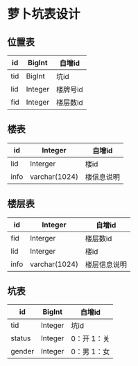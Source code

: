 # 萝卜坑表设计

## 位置表
| id | BigInt | 自增id |
| --- | --- | --- |
| tid | BigInt | 坑id |
| lid | Integer | 楼牌号id |
| fid | Integer | 楼层数id |

## 楼表
| id | Integer | 自增id |
| --- | --- | --- |
| lid | Interger | 楼id |
| info | varchar(1024) | 楼信息说明 |

## 楼层表 
| id | Integer | 自增id |
| --- | --- | --- |
| fid | Interger | 楼层数id |
| lid | Interger | 楼id |
| info | varchar(1024) | 楼层信息说明 |

## 坑表
| id | BigInt |自增id |
| --- | --- | --- |
| tid | Integer | 坑id |
| status | Integer | 0：开 1：关 |
| gender | Integer | 0：男 1：女|
